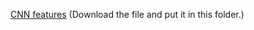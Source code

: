[CNN features](https://drive.google.com/open?id=0B8xi2Pbo0n2gaG84ZTNKMXZtbGc) (Download the file and put it in this folder.)
